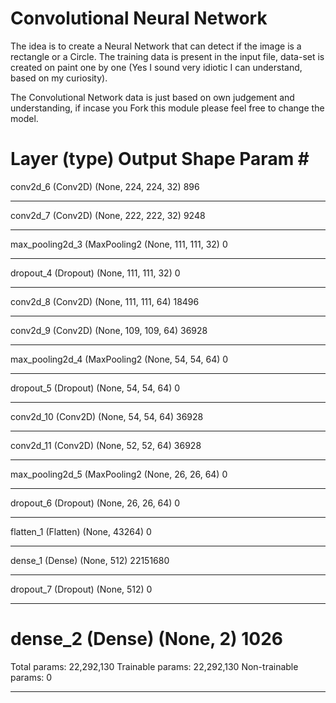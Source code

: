 # Convolutional Neural Network
The idea is to create a Neural Network that can detect if the image is a rectangle or a Circle. The training data is present in the input file, data-set is created on paint one by one (Yes I sound very idiotic I can understand, based on my curiosity).

The Convolutional Network data is just based on own judgement and understanding, if incase you Fork this module please feel free to change the model.


Layer (type)                 Output Shape              Param #   
=================================================================
conv2d_6 (Conv2D)            (None, 224, 224, 32)      896       
_________________________________________________________________
conv2d_7 (Conv2D)            (None, 222, 222, 32)      9248      
_________________________________________________________________
max_pooling2d_3 (MaxPooling2 (None, 111, 111, 32)      0         
_________________________________________________________________
dropout_4 (Dropout)          (None, 111, 111, 32)      0         
_________________________________________________________________
conv2d_8 (Conv2D)            (None, 111, 111, 64)      18496     
_________________________________________________________________
conv2d_9 (Conv2D)            (None, 109, 109, 64)      36928     
_________________________________________________________________
max_pooling2d_4 (MaxPooling2 (None, 54, 54, 64)        0         
_________________________________________________________________
dropout_5 (Dropout)          (None, 54, 54, 64)        0         
_________________________________________________________________
conv2d_10 (Conv2D)           (None, 54, 54, 64)        36928     
_________________________________________________________________
conv2d_11 (Conv2D)           (None, 52, 52, 64)        36928     
_________________________________________________________________
max_pooling2d_5 (MaxPooling2 (None, 26, 26, 64)        0         
_________________________________________________________________
dropout_6 (Dropout)          (None, 26, 26, 64)        0         
_________________________________________________________________
flatten_1 (Flatten)          (None, 43264)             0         
_________________________________________________________________
dense_1 (Dense)              (None, 512)               22151680  
_________________________________________________________________
dropout_7 (Dropout)          (None, 512)               0         
_________________________________________________________________
dense_2 (Dense)              (None, 2)                 1026      
=================================================================
Total params: 22,292,130
Trainable params: 22,292,130
Non-trainable params: 0
_________________________________________________________________

